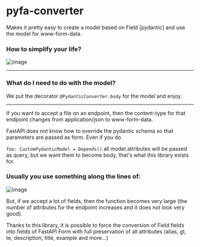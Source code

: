 # pyfa-converter
Makes it pretty easy to create a model based on Field [pydantic] and use the model for www-form-data.

### How to simplify your life?
![image](https://user-images.githubusercontent.com/64792903/161485502-aaac5b3d-86a9-46df-a505-537889b2863f.png)

---

### What do I need to do with the model?
We put the decorator `@PydanticConverter.body` for the model and enjoy.

---

If you want to accept a file on an endpoint, then the content-type for that endpoint changes from application/json to www-form-data.

FastAPI does not know how to override the pydantic schema so that parameters are passed as form.
Even if you do

`foo: CustomPydanticModel = Depends()`
all model attributes will be passed as query, but we want them to become body, that's what this library exists for.

### Usually you use something along the lines of:
![image](https://user-images.githubusercontent.com/64792903/161484700-642e3d0e-242f-49f6-82e8-45c5e912a2c2.png)

But, if we accept a lot of fields, then the function becomes very large (the number of attributes for the endpoint increases and it does not look very good).

Thanks to this library, it is possible to force the conversion of Field fields into fields of FastAPI Form with full preservation of all attributes (alias, gt, te, description, title, example and more...)


